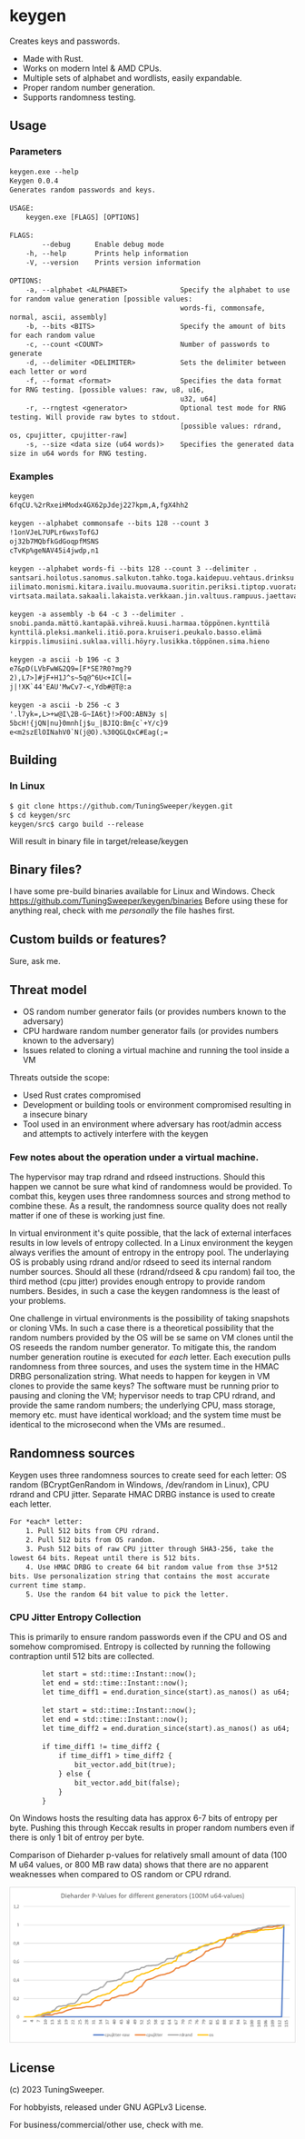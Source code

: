 # keygen

Creates keys and passwords.

* Made with Rust.
* Works on modern Intel & AMD CPUs.
* Multiple sets of alphabet and wordlists, easily expandable.
* Proper random number generation.
* Supports randomness testing.


## Usage

### Parameters

```
keygen.exe --help
Keygen 0.0.4
Generates random passwords and keys.

USAGE:
    keygen.exe [FLAGS] [OPTIONS]

FLAGS:
        --debug      Enable debug mode
    -h, --help       Prints help information
    -V, --version    Prints version information

OPTIONS:
    -a, --alphabet <ALPHABET>             Specify the alphabet to use for random value generation [possible values:
                                          words-fi, commonsafe, normal, ascii, assembly]
    -b, --bits <BITS>                     Specify the amount of bits for each random value
    -c, --count <COUNT>                   Number of passwords to generate
    -d, --delimiter <DELIMITER>           Sets the delimiter between each letter or word
    -f, --format <format>                 Specifies the data format for RNG testing. [possible values: raw, u8, u16,
                                          u32, u64]
    -r, --rngtest <generator>             Optional test mode for RNG testing. Will provide raw bytes to stdout.
                                          [possible values: rdrand, os, cpujitter, cpujitter-raw]
    -s, --size <data size (u64 words)>    Specifies the generated data size in u64 words for RNG testing.
```

### Examples
```
keygen
6fqCU.%2rRxeiHModx4GX62pJdej227kpm,A,fgX4hh2

keygen --alphabet commonsafe --bits 128 --count 3
!1onVJeL7UPLr6wxsTofGJ
oj32b7MQbfkGdGoqpfMSNS
cTvKp%geNAV45i4jwdp,n1

keygen --alphabet words-fi --bits 128 --count 3 --delimiter .
santsari.hoilotus.sanomus.salkuton.tahko.toga.kaidepuu.vehtaus.drinksu
iilimato.monismi.kitara.ivailu.muovauma.suoritin.periksi.tiptop.vuorata
virtsata.mailata.sakaali.lakaista.verkkaan.jin.valtuus.rampuus.jaettava

keygen -a assembly -b 64 -c 3 --delimiter .
snobi.panda.mättö.kantapää.vihreä.kuusi.harmaa.töppönen.kynttilä
kynttilä.pleksi.mankeli.itiö.pora.kruiseri.peukalo.basso.elämä
kirppis.limusiini.suklaa.villi.höyry.lusikka.töppönen.sima.hieno

keygen -a ascii -b 196 -c 3
e7&pD(LVbFwW&2Q9=[F*SE?R0?mg?9
2),L7>]#jF+H1J^s~5q@^6U<+ICl[=
j|!XK`44'EAU'MwCv7-<,Ydb#@T@:a

keygen -a ascii -b 256 -c 3
'.l7yk=,L>+w@I\2B-G~IA6t}!>FOO:ABN3y s|
5bcH!{jQN|nu}0mnh[j$u_|BJIQ:Bm{c`+Y/c}9
e<m2szElOINahV0`N(j@O).%30QGLQxC#Eag(;=
```

## Building
### In Linux
```
$ git clone https://github.com/TuningSweeper/keygen.git
$ cd keygen/src
keygen/src$ cargo build --release
```
Will result in binary file in target/release/keygen

## Binary files?

I have some pre-build binaries available for Linux and Windows. Check https://github.com/TuningSweeper/keygen/binaries
Before using these for anything real, check with me *personally* the file hashes first.

## Custom builds or features? 
Sure, ask me.

## Threat model

* OS random number generator fails (or provides numbers known to the adversary)
* CPU hardware random number generator fails (or provides numbers known to the adversary)
* Issues related to cloning a virtual machine and running the tool inside a VM

Threats outside the scope:

* Used Rust crates compromised
* Development or building tools or environment compromised resulting in a insecure binary
* Tool used in an environment where adversary has root/admin access and attempts to actively interfere with the keygen


### Few notes about the operation under a virtual machine.

The hypervisor may trap rdrand and rdseed instructions. Should this happen we cannot be sure what kind of randomness would be provided. To combat this, keygen uses three randomness sources and strong method to combine these. As a result, the randomness source quality does not really matter if one of these is working just fine.

In virtual environment it's quite possible, that the lack of external interfaces results in low levels of entropy collected. In a Linux environment the keygen always verifies the amount of entropy in the entropy pool. The underlaying OS is probably using rdrand and/or rdseed to seed its internal random number sources. Should all these (rdrand/rdseed & cpu random) fail too, the third method (cpu jitter) provides enough entropy to provide random numbers. Besides, in such a case the keygen randomness is the least of your problems.

One challenge in virtual environments is the possibility of taking snapshots or cloning VMs. In such a case there is a theoretical possibility that the random numbers provided by the OS will be se same on VM clones until the OS reseeds the random number generator. To mitigate this, the random number generation routine is executed for *each* letter. Each execution pulls randomness from three sources, and uses the system time in the HMAC DRBG personalization string. What needs to happen for keygen in VM clones to provide the same keys? The software must be running prior to pausing and cloning the VM; hypervisor needs to trap CPU rdrand, and provide the same random numbers; the underlying CPU, mass storage, memory etc. must have identical workload; and the system time must be identical to the microsecond when the VMs are resumed..


## Randomness sources

Keygen uses three randomness sources to create seed for each letter: OS random (BCryptGenRandom in Windows, /dev/random in Linux), CPU rdrand and CPU jitter. Separate HMAC DRBG instance is used to create each letter.
```
For *each* letter:
	1. Pull 512 bits from CPU rdrand.
	2. Pull 512 bits from OS random.
	3. Push 512 bits of raw CPU jitter through SHA3-256, take the lowest 64 bits. Repeat until there is 512 bits.
	4. Use HMAC DRBG to create 64 bit random value from thse 3*512 bits. Use personalization string that contains the most accurate current time stamp.
	5. Use the random 64 bit value to pick the letter.
```

### CPU Jitter Entropy Collection

This is primarily to ensure random passwords even if the CPU and OS and somehow compromised.
Entropy is collected by running the following contraption until 512 bits are collected.
```
        let start = std::time::Instant::now();
        let end = std::time::Instant::now();
        let time_diff1 = end.duration_since(start).as_nanos() as u64;

        let start = std::time::Instant::now();
        let end = std::time::Instant::now();
        let time_diff2 = end.duration_since(start).as_nanos() as u64;

        if time_diff1 != time_diff2 {
            if time_diff1 > time_diff2 {
                bit_vector.add_bit(true);
            } else {
                bit_vector.add_bit(false);
            }
        }
```
On Windows hosts the resulting data has approx 6-7 bits of entropy per byte. Pushing this through Keccak results in proper random numbers even if there is only 1 bit of entroy per byte.

Comparison of Dieharder p-values for relatively small amount of data (100 M u64 values, or 800 MB raw data) shows that there are no apparent weaknesses when compared to OS random or CPU rdrand.

![Dieharder p-values](dieharder-results/p-values.png?raw=true "Title")


## License
(c) 2023 TuningSweeper.

For hobbyists, released under GNU AGPLv3 License.

For business/commercial/other use, check with me.
